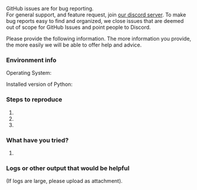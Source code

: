 GitHub issues are for bug reporting.  
For general support, and feature request, join [our discord server](https://discord.gg/kwAcr7e).
To make bug reports easy to find and organized, we close issues that are deemed
out of scope for GitHub Issues and point people to Discord.

Please provide the following information.
The more information you provide, the more easily we will be able to offer
help and advice.

### Environment info
Operating System:

Installed version of Python:


### Steps to reproduce
1.
2.
3.

### What have you tried?
1.

### Logs or other output that would be helpful
(If logs are large, please upload as attachment).
